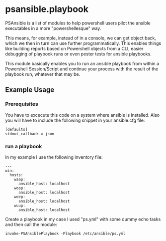 # psansible.playbook
PSAnsible is a list of modules to help powershell users pilot the ansible executables in a more "powershellesque" way.

This means, for example, instead of <ANSIBLE OUTPUTFORMAT NAME> in a console, we can get object back, 
which we then in turn can use further programmatically. This enables things like building reports 
based on Powershell objects from a CLI, easier debugging of playbook runs or even pester tests for ansible playbooks.

This module basically enables you to run an ansible playbook from within a Powershell Session/Script and continue your process with the result of the playbook run, whatever that may be.

## Example Usage

### Prerequisites

You have to excecute this code on a system where ansible is installed. Also you will have to include the following snippet
in your ansible.cfg file:

```
[defaults]
stdout_callback = json
```

### run a playbook

In my example I use the following inventory file:

```
---
win:
  hosts:
    waap:
      ansible_host: localhost
    woop:
      ansible_host: localhost 
    weep:
      ansible_host: localhost
    wuup:
      ansible_host: localhost
```

Create a playbook in my case I used "ps.yml" with some dummy echo tasks and then call the module:

```
invoke-PSAnsiblePlaybook -Playbook /etc/ansible/ps.yml
```